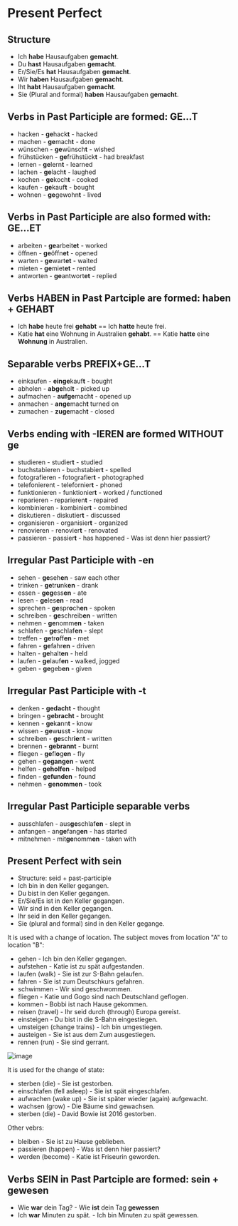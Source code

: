 # Present Perfect

## Structure

- Ich **habe** Hausaufgaben **gemacht**.
- Du **hast** Hausaufgaben **gemacht**.
- Er/Sie/Es **hat** Hausaufgaben **gemacht**.
- Wir **haben** Hausaufgaben **gemacht**.
- Iht **habt** Hausaufgaben **gemacht**.
- Sie (Plural and formal) **haben** Hausaufgaben **gemacht**.

## Verbs in Past Participle are formed: GE...T
- hacken - **ge**hack**t** - hacked
- machen - **ge**mach**t** - done
- wünschen - **ge**wünsch**t** - wished
- frühstücken - **ge**frühstück**t** - had breakfast
- lernen - **ge**lern**t** - learned
- lachen - **ge**lach**t** - laughed
- kochen - **ge**koch**t** - cooked
- kaufen - **ge**kauf**t** - bought
- wohnen - **ge**gewohn**t** - lived

## Verbs in Past Participle are also formed with: GE...ET
- arbeiten - **ge**arbeit**et** - worked
- öffnen - **ge**öffn**et** - opened
- warten - **ge**wart**et** - waited
- mieten - **ge**miet**et** - rented
- antworten - **ge**antwort**et** - replied

## Verbs HABEN in Past Partciple are formed: haben + GEHABT
- Ich **habe** heute frei **gehabt** == Ich **hatte** heute frei.
- Katie **hat** eine Wohnung in Australien **gehabt**. == Katie **hatte** eine **Wohnung** in Australien.

## Separable verbs PREFIX+GE...T
- einkaufen - **einge**kauf**t** - bought
- abholen - **abge**hol**t** - picked up
- aufmachen - **aufge**mach**t** - opened up
- anmachen - **ange**mach**t** turned on
- zumachen - **zuge**mach**t** - closed

## Verbs ending with -IEREN are formed WITHOUT ge
- studieren - studier**t** - studied
- buchstabieren - buchstabier**t** - spelled
- fotografieren - fotografier**t** - photographed
- telefonierent - telefornier**t** - phoned
- funktionieren - funktionier**t** - worked / functioned
- reparieren - reparieren**t** - repaired
- kombinieren - kombinier**t** - combined
- diskutieren - diskutier**t** - discussed
- organisieren - organisier**t** - organized
- renovieren - renovier**t** - renovated
- passieren - passier**t** - has happened - Was ist denn hier passiert?

 ## Irregular Past Participle with -en
- sehen - **ge**seh**en** - saw each other
- trinken - **ge**tr**u**nk**en** - drank
- essen - **geg**ess**en** - ate
- lesen - **ge**les**en** - read
- sprechen - **ge**spr**o**ch**en** - spoken
- schreiben - **ge**schreib**en** - written
- nehmen - **ge**nomm**en** - taken
- schlafen - **ge**schlaf**en** - slept
- treffen - **ge**tr**o**ff**en** - met
- fahren - **ge**fahr**en** - driven
- halten - **ge**halt**en** - held
- laufen - **ge**lauf**en** - walked, jogged
- geben - **ge**geb**en** - given

## Irregular Past Participle with -t
- denken - **gedacht** - thought
- bringen - **gebracht** - brought
- kennen - **ge**k**a**nn**t** - know
- wissen - **ge**w**u**ss**t** - know
- schreiben - **ge**schr**ie**n**t** - written
- brennen - **gebrannt** - burnt
- fliegen - **ge**fl**o**g**en** - fly
- gehen - **gegangen** - went
- helfen - **geholfen** - helped
- finden - **gefunden** - found
- nehmen - **genommen** - took

## Irregular Past Participle separable verbs
- ausschlafen - aus**ge**schlaf**en** - slept in
- anfangen - an**ge**fang**en** - has started
- mitnehmen - mit**ge**nomm**en** - taken with

## Present Perfect with sein
- Structure: seid + past-participle
- Ich bin in den Keller gegangen.
- Du bist in den Keller gegangen.
- Er/Sie/Es ist in den Keller gegangen.
- Wir sind in den Keller gegangen.
- Ihr seid in den Keller gegangen.
- Sie (plural and formal) sind in den Keller gegange.

It is used with a change of location. The subject moves from location "A" to location "B":
- gehen - Ich bin den Keller gegangen.
- aufstehen - Katie ist zu spät aufgestanden.
- laufen (walk) - Sie ist zur S-Bahn gelaufen.
- fahren - Sie ist zum Deutschkurs gefahren.
- schwimmen - Wir sind geschwommen.
- fliegen - Katie und Gogo sind nach Deutschland geflogen.
- kommen - Bobbi ist nach Hause gekommen.
- reisen (travel) - Ihr seid durch (through) Europa gereist.
- einsteigen - Du bist in die S-Bahn eingestiegen.
- umsteigen (change trains) - Ich bin umgestiegen.
- austeigen - Sie ist aus dem Zum ausgestiegen.
- rennen (run) - Sie sind gerrant.

![image](https://github.com/petrasvestartas/german_language/assets/18013985/e76eb4e1-e3e8-47b6-a90d-e2325604e4c7)


It is used for the change of state:
- sterben (die) - Sie ist gestorben.
- einschlafen (fell asleep) - Sie ist spät eingeschlafen.
- aufwachen (wake up) - Sie ist später wieder (again) aufgewacht.
- wachsen (grow) - Die Bäume sind gewachsen.
- sterben (die) - David Bowie ist 2016 gestorben. 

Other vebrs:
- bleiben - Sie ist zu Hause geblieben.
- passieren (happen) - Was ist denn hier passiert?
- werden (become) - Katie ist Friseurin geworden.


## Verbs SEIN in Past Partciple are formed: sein + gewesen
- Wie **war** dein Tag? - Wie **ist** dein Tag **gewessen**
- Ich **war** Minuten zu spät. - Ich bin Minuten zu spät gewessen.

